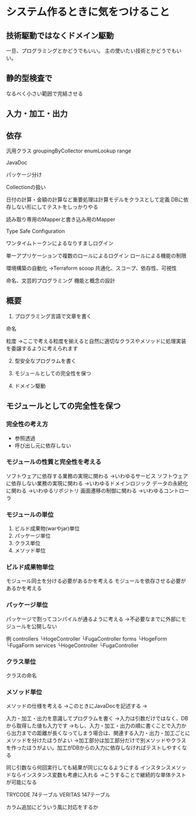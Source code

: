 # システム作るときに気をつけること

## 技術駆動ではなくドメイン駆動

一旦、プログラミングとかどうでもいい。
主の使いたい技術とかどうでもいい。

## 静的型検査で

なるべく小さい範囲で完結させる

## 入力・加工・出力

## 依存


汎用クラス
 groupingByCollector
 enumLookup
 range

JavaDoc

パッケージ分け

Collectionの扱い

日付の計算・金額の計算など重要処理は計算モデルをクラスとして定義
DBに依存しない形にしてテストをしっかりやる

読み取り専用のMapperと書き込み用のMapper

Type Safe Configuration

ワンタイムトークンによるなりすましログイン

単一アプリケーションで複数のロールによるログイン
ロールによる機能の制限

環境構築の自動化
→Terraform
scoop
共通化、スコープ、依存性、可視性

命名、文芸的プログラミング
機能と概念の設計



## 概要

1. プログラミング言語で文章を書く

命名

粒度
→ここで考える粒度を揃えると自然に適切なクラスやメソッドに処理実装を委譲するように考えられます


2. 型安全なプログラムを書く

3. モジュールとしての完全性を保つ

4. ドメイン駆動


## モジュールとしての完全性を保つ

### 完全性の考え方

+ 参照透過
+ 呼び出し元に依存しない


### モジュールの性質と完全性を考える

ソフトウェアに依存する業務の実現に関わる
→いわゆるサービス
ソフトウェアに依存しない業務の実現に関わる
→いわゆるドメインロジック
データの永続化に関わる
→いわゆるリポジトリ
画面遷移の制御に関わる
→いわゆるコントローラ

### モジュールの単位

1. ビルド成果物(warやjar)単位
2. パッケージ単位
3. クラス単位
4. メソッド単位

### ビルド成果物単位

モジュール同士を分ける必要があるかを考える
モジュールを依存させる必要があるかを考える

### パッケージ単位

パッケージで割ってコンパイルが通るように考える
→不必要なまでに外部にモジュールを公開しない

例
controllers
└HogeController
└FugaController
forms
└HogeForm
└FugaForm
services
└HogeController
└FugaController


### クラス単位

クラスの命名


### メソッド単位

メソッドの仕様を考える
→このときにJavaDocを記述する
→


入力・加工・出力を意識してプログラムを書く
→入力は引数だけではなく、DBから取得した値も入力です
→もし、入力・加工・出力の順に書くことで入力から出力までの距離が長くなってしまう場合は、関連する入力・出力・加工ごとにメソッドを分けたほうがよい
→加工部分は加工部分だけで別メソッドやクラスを作ったほうがよい。加工がDBからの入力に依存しなければテストしやすくなる

同じ引数なら何回実行しても結果が同じになるようにする
インスタンスメソッドならインスタンス変数も考慮に入れる
→こうすることで継続的な単体テストが可能になる



TRYCODE 74テーブル
VERITAS 147テーブル


カラム追加にどういう風に対応をするか
## 